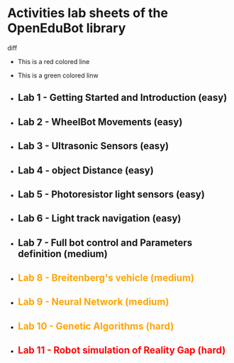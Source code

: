 <!DOCTYPE html>
<html>
<head>
  </head>
  <body>
   
<h1>Activities lab sheets of the OpenEduBot library</h1>

    
diff
- This is a red colored line
+ This is a green colored linw
    
    
<ul> 
  <li>
    <h2>Lab 1 - Getting Started and Introduction (easy)</h2>

  </li>
    <li>
    <h2>Lab 2 - WheelBot Movements (easy)</h2>
     
  </li>
  <li>
    <h2>Lab 3 - Ultrasonic Sensors (easy)</h2> 
  </li>
    <li>
    <h2>Lab 4 - object Distance (easy)</h2>
  </li>
  <li>
    <h2>Lab 5 - Photoresistor light sensors (easy)</h2>
  </li>
  <li>
    <h2>Lab 6 - Light track navigation (easy)</h2>
  </li>  
  <li>
    <h2>Lab 7 - Full bot control and Parameters definition (medium)</h2>
  </li>
  <li>
    <h2 style="color:orange">Lab 8 - Breitenberg's vehicle (medium)</h2>
  </li>
  <li>
    <h2 style="color:orange">Lab 9 - Neural Network (medium)</h2>
  </li>
  <li>
    <h2 style="color:orange">Lab 10 - Genetic Algorithms (hard)</h2>
  </li>
  <li>
    <h2 style="color:red">Lab 11 - Robot simulation of Reality Gap (hard)</h2>
  </li>

</ul>
  </body>




